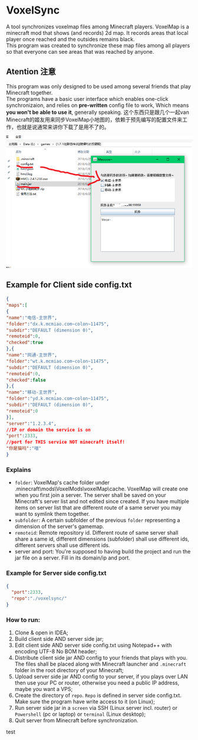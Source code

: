 # VoxelSync
A tool synchronizes voxelmap files among Minecraft players.
VoxelMap is a minecraft mod that shows (and records) 2d map. It records areas that local player once reached and the outsides remains black.  
This program was created to synchronize these map files among all players so that everyone can see areas that was reached by anyone.

## Atention 注意
This program was only designed to be used among several friends that play Minecraft together.  
The programs have a basic user interface which enables one-click synchronizaion, and relies on **pre-written** config file to work, 
Which means **you won't be able to use it**, generally speaking. 
这个东西只是跟几个一起van Minecraft的姬友用来同步VoxelMap小地图的，依赖于预先编写的配置文件来工作，也就是说通常来讲你下载了是用不了的。 

![Screenshot](Snipaste_2019-01-07_17-46-40.png)

## Example for Client side config.txt
```json
{
"maps":[
{
"name":"电信-主世界",
"folder":"dx.k.mcmiao.com~colon~11475",
"subdir":"DEFAULT (dimension 0)",
"remoteid":0,
"checked":true
},{
"name":"网通-主世界",
"folder":"wt.k.mcmiao.com~colon~11475",
"subdir":"DEFAULT (dimension 0)",
"remoteid":0,
"checked":false
},{
"name":"移动-主世界",
"folder":"yd.k.mcmiao.com~colon~11475",
"subdir":"DEFAULT (dimension 0)",
"remoteid":0
}],
"server":"1.2.3.4",
//IP or domain the service is on
"port":2333,
//port for THIS service NOT minecraft itself!
"你是猫吗":"喵"
}
```

### Explains 
* `folder`: VoxelMap's cache folder under <Your game directory>\.minecraft\mods\VoxelMods\voxelMap\cache. VoxelMap will create one when you first join a server. The server shall be saved on your Minecraft's server list and not edited since created. If you have multiple items on server list that are different route of a same server you may want to symlink them together. 
* `subfolder`: A certain subfolder of the previous `folder` representing a dimension of the server's gamemap.  
* `remoteid`: Remote repository id. Different route of same server shall share a same id, different dimensions (subfolder) shall use different ids, different servers shall use different ids.  
* server and port: You're supposed to having build the project and run the jar file on a server. Fill in its domain/ip and port.
  
### Example for Server side config.txt
```json
{
  "port":2333,
  "repo":"./voxelsync/"
}
```

### How to run:
1. Clone & open in IDEA;  
2. Build client side AND server side jar;  
3. Edit client side AND server side config.txt using Notepad++ with encoding UTF-8 No BOM header;
4. Distribute client side jar AND config to your friends that plays with you. The files shall be placed along with Minecraft launcher and `.minecraft` folder in the root directory of your Minecraft;  
5. Upload server side jar AND config to your server, if you plays over LAN then use your PC or router, otherwise you need a public IP address, maybe you want a VPS;  
6. Create the directory of `repo`. `Repo` is defined in server side config.txt. Make sure the program have write access to it (on Linux);  
7. Run server side jar in a `screen` via SSH (Linux server incl. router) or `Powershell` (pc or laptop) or `terminal` (Linux desktop);  
8. Quit server from Minecraft before synchronization.

test
